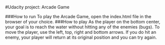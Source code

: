 #Udacity project: Arcade Game

###How to run 
To play the Arcade Game, open the index.html file in the browser of your choice. 
###How to play
As the player on the bottom center, your goal is to reach the water without hitting any of the enemies (bugs). 
To move the player, use the left, top, right and bottom arrows.
If you do hit an enemy, your player will return at its original position and you can try again.

